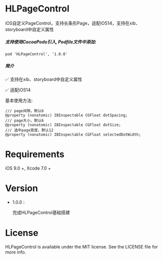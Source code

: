 # HLPageControl
iOS自定义PageControl，支持长条形Page，适配iOS14，支持在xib、storyboard中自定义属性

##### 支持使用CocoaPods引入, Podfile文件中添加:

``` objc
pod 'HLPageControl', '1.0.0'
```

##### 简介

✅ 支持在xib、storyboard中自定义属性

✅ 适配iOS14

基本使用方法:<p>

``` objc
/// page间隙，默认6
@property (nonatomic) IBInspectable CGFloat dotSpacing;
/// page大小，默认6
@property (nonatomic) IBInspectable CGFloat dotSize;
/// 选中page宽度，默认12
@property (nonatomic) IBInspectable CGFloat selectedDotWidth;
```

# Requirements

iOS 9.0 +, Xcode 7.0 +

# Version

* 1.0.0 :

  完成HLPageControl基础搭建

# License

HLPageControl is available under the MIT license. See the LICENSE file for more info.
